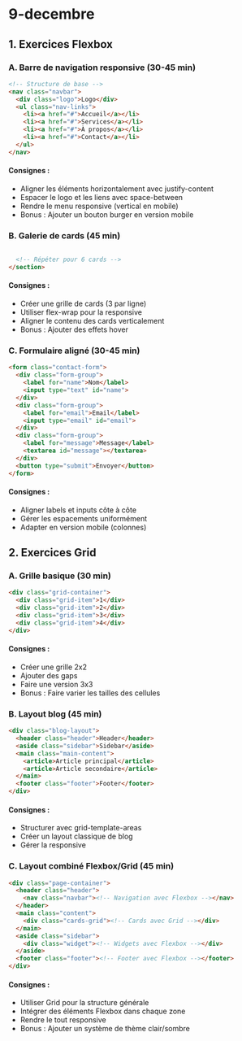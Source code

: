 # 9-decembre

## 1. Exercices Flexbox 

### A. Barre de navigation responsive (30-45 min)

```html
<!-- Structure de base -->
<nav class="navbar">
  <div class="logo">Logo</div>
  <ul class="nav-links">
    <li><a href="#">Accueil</a></li>
    <li><a href="#">Services</a></li>
    <li><a href="#">À propos</a></li>
    <li><a href="#">Contact</a></li>
  </ul>
</nav>
```

#### Consignes :

- Aligner les éléments horizontalement avec justify-content
- Espacer le logo et les liens avec space-between
- Rendre le menu responsive (vertical en mobile)
- Bonus : Ajouter un bouton burger en version mobile

### B. Galerie de cards (45 min)

```html

  <!-- Répéter pour 6 cards -->
</section>
```

#### Consignes :

- Créer une grille de cards (3 par ligne)
- Utiliser flex-wrap pour la responsive
- Aligner le contenu des cards verticalement
- Bonus : Ajouter des effets hover

### C. Formulaire aligné (30-45 min)

```html
<form class="contact-form">
  <div class="form-group">
    <label for="name">Nom</label>
    <input type="text" id="name">
  </div>
  <div class="form-group">
    <label for="email">Email</label>
    <input type="email" id="email">
  </div>
  <div class="form-group">
    <label for="message">Message</label>
    <textarea id="message"></textarea>
  </div>
  <button type="submit">Envoyer</button>
</form>
```

#### Consignes :

- Aligner labels et inputs côte à côte
- Gérer les espacements uniformément
- Adapter en version mobile (colonnes)

## 2. Exercices Grid 

### A. Grille basique (30 min)

```html
<div class="grid-container">
  <div class="grid-item">1</div>
  <div class="grid-item">2</div>
  <div class="grid-item">3</div>
  <div class="grid-item">4</div>
</div>
```

#### Consignes :

- Créer une grille 2x2
- Ajouter des gaps
- Faire une version 3x3
- Bonus : Faire varier les tailles des cellules

### B. Layout blog (45 min)

```html
<div class="blog-layout">
  <header class="header">Header</header>
  <aside class="sidebar">Sidebar</aside>
  <main class="main-content">
    <article>Article principal</article>
    <article>Article secondaire</article>
  </main>
  <footer class="footer">Footer</footer>
</div>
```

#### Consignes :

- Structurer avec grid-template-areas
- Créer un layout classique de blog
- Gérer la responsive

### C. Layout combiné Flexbox/Grid (45 min)

```html
<div class="page-container">
  <header class="header">
    <nav class="navbar"><!-- Navigation avec Flexbox --></nav>
  </header>
  <main class="content">
    <div class="cards-grid"><!-- Cards avec Grid --></div>
  </main>
  <aside class="sidebar">
    <div class="widget"><!-- Widgets avec Flexbox --></div>
  </aside>
  <footer class="footer"><!-- Footer avec Flexbox --></footer>
</div>
```

#### Consignes :

- Utiliser Grid pour la structure générale
- Intégrer des éléments Flexbox dans chaque zone
- Rendre le tout responsive
- Bonus : Ajouter un système de thème clair/sombre

